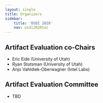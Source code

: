 ```yaml
---
layout: single
title: Organizers
sidebar:
    title: 'OSDI 2020'
    nav: osdi2020toc
---
```


## Artifact Evaluation co-Chairs

* Eric Eide (University of Utah)
* Ryan Stutsman (University of Utah)
* Anjo Vahldiek-Oberwagner (Intel Labs)

## Artifact Evaluation Committee

* TBD